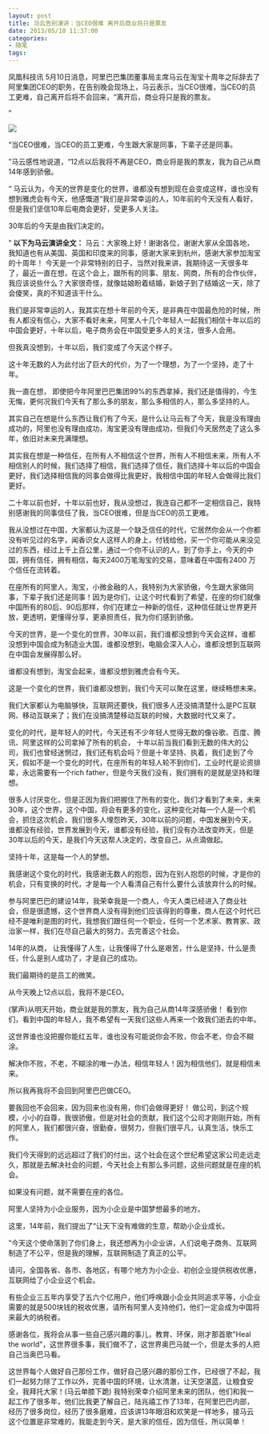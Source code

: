 ```yaml
---
layout: post
title: 马云告别演讲：当CEO很难 离开后商业将只是票友
date: 2013/05/10 11:37:00
categories: 
- 随笔
tags: 
---
```


凤凰科技讯 5月10日消息，阿里巴巴集团董事局主席马云在淘宝十周年之际辞去了阿里集团CEO的职务，在告别晚会现场上，马云表示，当CEO很难，当CEO的员工更难，自己离开后将不会回来，“离开后，商业将只是我的票友。

” 

![][1]

“当CEO很难，当CEO的员工更难，今生跟大家是同事，下辈子还是同事。

”马云感性地说道，“12点以后我将不再是CEO，商业将是我的票友，我为自己从商14年感到骄傲。

” 马云认为，今天的世界是变化的世界，谁都没有想到现在会变成这样，谁也没有想到雅虎会有今天，他感慨道“我们是非常幸运的人，10年前的今天没有人看好，但是我们坚信10年后电商会更好，受更多人关注。

30年后的今天是由我们决定的。

” **以下为马云演讲全文：** 马云：大家晚上好！谢谢各位，谢谢大家从全国各地，我知道也有从美国、英国和印度来的同事，感谢大家来到杭州，感谢大家参加淘宝的十周年！ 今天是一个非常特别的日子，当然对我来讲，我期待这一天很多年了，最近一直在想，在这个会上，跟所有的同事、朋友、网商，所有的合作伙伴，我应该说些什么？大家很奇怪，就像姑娘盼着结婚，新娘子到了结婚这一天，除了会傻笑，真的不知道该干什么。

我们是非常幸运的人，我其实在想十年前的今天，是非典在中国最危险的时候，所有人都没有信心，大家不看好未来，阿里人十几个年轻人一起我们相信十年以后的中国会更好，十年以后，电子商务会在中国受更多人的关注，很多人会用。

但我真没想到，十年以后，我们变成了今天这个样子。

这十年无数的人为此付出了巨大的代价，为了一个理想，为了一个坚持，走了十年。

我一直在想， 即使把今年阿里巴巴集团99%的东西拿掉，我们还是值得的，今生无悔，更何况我们今天有了那么多的朋友，那么多相信的人，那么多坚持的人。

其实自己在想是什么东西让我们有了今天，是什么让马云有了今天，我是没有理由成功的，阿里也没有理由成功，淘宝更没有理由成功，但我们今天居然走了这么多年，依旧对未来充满理想。

其实我在想是一种信任，在所有人不相信这个世界，所有人不相信未来，所有人不相信别人的时候，我们选择了相信，我们选择了信任，我们选择十年以后的中国会更好，我们选择相信我的同事会做得比我更好，我相信中国的年轻人会做得比我们更好。

二十年以前也好，十年以前也好，我从没想过，我连自己都不一定相信自己，我特别感谢我的同事信任了我，当CEO很难，但是当CEO的员工更难。

我从没想过在中国，大家都认为这是一个缺乏信任的时代，它居然你会从一个你都没有听见过的名字，闻香识女人这样人的身上，付钱给他，买一个你可能从来没见过的东西，经过上千上百公里，通过一个你不认识的人，到了你手上，今天的中国，拥有信任，拥有相信，每天2400万笔淘宝的交易，意味着在中国有2400 万个信任在流转着。

在座所有的阿里人，淘宝，小微金融的人，我特别为大家骄傲，今生跟大家做同事，下辈子我们还是同事！因为是你们，让这个时代看到了希望，在座的你们就像中国所有的80后、90后那样，你们在建立一种新的信任，这种信任就让世界更开放，更透明，更懂得分享，更承担责任，我为你们感到骄傲。

今天的世界，是一个变化的世界，30年以前，我们谁都没想到今天会这样，谁都没想到中国会成为制造业大国，谁都没想到，电脑会深入人心，谁都没想到互联网在中国会发展得那么好。

谁都没有想到，淘宝会起来，谁都没想到雅虎会有今天。

这是一个变化的世界，我们谁都没想到，我们今天可以聚在这里，继续畅想未来。

我们大家都认为电脑够快，互联网还要快，我们很多人还没搞清楚什么是PC互联网、移动互联来了；我们在没搞清楚移动互联的时候，大数据时代又来了。

变化的时代，是年轻人的时代，今天还有不少年轻人觉得无数的像谷歌、百度、腾讯、阿里这样的公司拿掉了所有的机会， 十年以前当我们看到无数的伟大的公司，我们也曾经迷惘过，我们还有机会吗？但是十年坚持、执着，我们走到了今天，假如不是一个变化的时代，在座所有的年轻人轮不到你们，工业时代是论资排辈，永远需要有一个rich father，但是今天我们没有，我们拥有的是就是坚持和理想。

很多人讨厌变化，但是正因为我们把握住了所有的变化，我们才看到了未来，未来30年，这个世界，这个中国，将会有更多的变化，这种变化对每一个人是一个机会，抓住这次机会，我们很多人埋怨昨天，30年以前的问题，中国发展到今天，谁都没有经验，世界发展到今天，谁都没有经验，我们没有办法改变昨天，但是30年以后的今天，是我们今天这帮人决定的，改变自己，从点滴做起。

坚持十年，这是每一个人的梦想。

我感谢这个变化的时代，我感谢无数人的抱怨，因为在别人抱怨的时候，才是你的机会，只有变换的时代，才是每一个人看清自己有什么要什么该放弃什么的时候。

参与阿里巴巴的建设14年，我荣幸我是一个商人，今天人类已经进入了商业社会，但是很遗憾，这个世界商人没有得到他们应该得到的尊重，商人在这个时代已经不是唯利是图的时代，我想我们跟任何一个职业，任何一个艺术家、教育家、政治家一样，我们在尽自己最大的努力，去完善这个社会。

14年的从商， 让我懂得了人生，让我懂得了什么是艰苦，什么是坚持，什么是责任，什么是别人成功了，才是自己的成功。

我们最期待的是员工的微笑。

从今天晚上12点以后，我将不是CEO。

(掌声)从明天开始，商业就是我的票友，我为自己从商14年深感骄傲！ 看到你们，看到中国的年轻人，我不希望有一天我们这些人再来一个致我们逝去的中年。

这世界谁也没把握你能红五年，谁也没有可能说你会不败，你会不老，你会不糊涂。

解决你不败，不老，不糊涂的唯一办法，相信年轻人！因为相信他们，就是相信未来。

所以我再我将不会回到阿里巴巴做CEO。

要我回也不会回来，因为回来也没有用，你们会做得更好！ 做公司，到这个规模，小小的自尊，我很骄傲，但是对社会的贡献，我们这个公司才刚刚开始，所有的阿里人，我们都很兴奋，很勤奋，很努力，但我们很平凡，认真生活，快乐工作。

我们今天得到的远远超过了我们的付出，这个社会在这个世纪希望这家公司走远走久，那就是去解决社会的问题，今天社会上有那么多问题，这些问题就是在座的机会。

如果没有问题，就不需要在座的各位。

阿里人坚持为小企业服务，因为小企业是中国梦想最多的地方。

这里，14年前，我们提出了“让天下没有难做的生意，帮助小企业成长。

”今天这个使命落到了你们身上，我还想再为小企业讲，人们说电子商务、互联网制造了不公平，但是我的理解，互联网制造了真正的公平。

请问，全国各省、各市、各地区，有哪个地方为小企业、初创企业提供税收优惠，互联网给了小企业这个机会。

有些企业三五年内享受了五六个亿用户，他们呼唤跟小企业共同追求平等，小企业需要的就是500块钱的税收优惠，请所有阿里人支持他们，他们一定会成为中国将来最大的纳税者。

感谢各位，我将会从事一些自己感兴趣的事儿，教育、环保，刚才那首歌"Heal the world"，这世界很多事，我们做不了，这世界奥巴马就一个，但是太多的人把自己当奥巴马看。

这世界每个人做好自己那份工作，做好自己感兴趣的那份工作，已经很了不起，我们一起努力除了工作以外，完善中国的环境，让水清澈，让天空湛蓝，让粮食安全，我拜托大家！(马云单膝下跪) 我特别荣幸介绍阿里未来的团队，他们和我一起工作了很多年，他们比我更了解自己，陆兆禧工作了13年，在阿里巴巴内部，经历了很多岗位，经历了很多磨难，应该讲13年眼泪和欢笑是一样地多，接马云这个位置是非常难的，我能走到今天，是大家的信任，因为信任，所以简单！

[1]: http://ww3.sinaimg.cn/large/006tNc79gw1f512chlp46j30dw0agt9d
